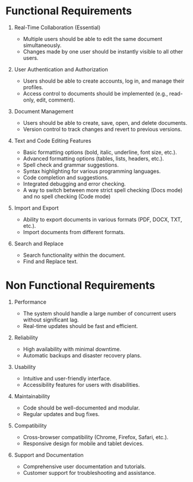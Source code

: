 # Functional Requirements

1. Real-Time Collaboration (Essential)
   * Multiple users should be able to edit the same document simultaneously.
   * Changes made by one user should be instantly visible to all other users.

2. User Authentication and Authorization
   * Users should be able to create accounts, log in, and manage their profiles.
   * Access control to documents should be implemented (e.g., read-only, edit, comment).

3. Document Management
   * Users should be able to create, save, open, and delete documents.
   * Version control to track changes and revert to previous versions.

4. Text and Code Editing Features
   * Basic formatting options (bold, italic, underline, font size, etc.).
   * Advanced formatting options (tables, lists, headers, etc.).
   * Spell check and grammar suggestions.
   * Syntax highlighting for various programming languages.
   * Code completion and suggestions.
   * Integrated debugging and error checking.
   * A way to switch between more strict spell checking (Docs mode) and no spell checking (Code mode)

5. Import and Export
   * Ability to export documents in various formats (PDF, DOCX, TXT, etc.).
   * Import documents from different formats.

6. Search and Replace
   * Search functionality within the document.
   * Find and Replace text.

# Non Functional Requirements

1. Performance
    * The system should handle a large number of concurrent users without significant lag.
    * Real-time updates should be fast and efficient.

2. Reliability
    * High availability with minimal downtime.
    * Automatic backups and disaster recovery plans.

3. Usability
    * Intuitive and user-friendly interface.
    * Accessibility features for users with disabilities.

4. Maintainability
    * Code should be well-documented and modular.
    * Regular updates and bug fixes.

5. Compatibility
    * Cross-browser compatibility (Chrome, Firefox, Safari, etc.).
    * Responsive design for mobile and tablet devices.

6. Support and Documentation
    * Comprehensive user documentation and tutorials.
    * Customer support for troubleshooting and assistance.


